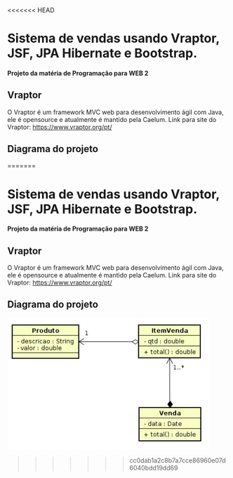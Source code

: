 <<<<<<< HEAD
# Sistema de vendas usando Vraptor, JSF, JPA Hibernate e Bootstrap.

#### Projeto da matéria de Programação para WEB 2

## Vraptor
O Vraptor é um framework MVC web para desenvolvimento ágil com Java, ele é opensource e atualmente é mantido pela Caelum.
Link para site do Vraptor: https://www.vraptor.org/pt/

## Diagrama do projeto
=======
# Sistema de vendas usando Vraptor, JSF, JPA Hibernate e Bootstrap.

#### Projeto da matéria de Programação para WEB 2

## Vraptor
O Vraptor é um framework MVC web para desenvolvimento ágil com Java, ele é opensource e atualmente é mantido pela Caelum.
Link para site do Vraptor: https://www.vraptor.org/pt/

## Diagrama do projeto
![](/diagramaDeClasses.jpeg)
>>>>>>> cc0dab1a2c8b7a7cce86960e07d6040bdd19dd69
